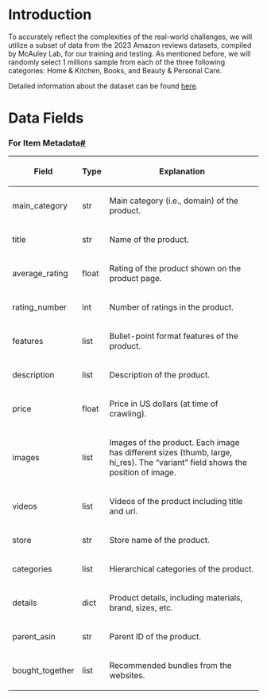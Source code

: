 # Introduction
To accurately reflect the complexities of the real-world challenges, we will utilize a subset of data from the
2023 Amazon reviews datasets, compiled by McAuley Lab, for our training and testing. As mentioned before, we will randomly select 1 millions sample from each of the three following categories: Home & Kitchen, Books, and Beauty & Personal Care. 

Detailed information about the dataset can be found [here](https://amazon-reviews-2023.github.io/main.html#what-s-new).

# Data Fields
<section id="for-item-metadata">
<h3>For Item Metadata<a class="headerlink" href="#for-item-metadata" title="Permalink to this heading">#</a></h3>
<div class="table-wrapper colwidths-auto docutils container">
<table class="docutils align-default">
<thead>
<tr class="row-odd"><th class="head"><p>Field</p></th>
<th class="head"><p>Type</p></th>
<th class="head"><p>Explanation</p></th>
</tr>
</thead>
<tbody>
<tr class="row-even"><td><p>main_category</p></td>
<td><p>str</p></td>
<td><p>Main category (i.e., domain) of the product.</p></td>
</tr>
<tr class="row-odd"><td><p>title</p></td>
<td><p>str</p></td>
<td><p>Name of the product.</p></td>
</tr>
<tr class="row-even"><td><p>average_rating</p></td>
<td><p>float</p></td>
<td><p>Rating of the product shown on the product page.</p></td>
</tr>
<tr class="row-odd"><td><p>rating_number</p></td>
<td><p>int</p></td>
<td><p>Number of ratings in the product.</p></td>
</tr>
<tr class="row-even"><td><p>features</p></td>
<td><p>list</p></td>
<td><p>Bullet-point format features of the product.</p></td>
</tr>
<tr class="row-odd"><td><p>description</p></td>
<td><p>list</p></td>
<td><p>Description of the product.</p></td>
</tr>
<tr class="row-even"><td><p>price</p></td>
<td><p>float</p></td>
<td><p>Price in US dollars (at time of crawling).</p></td>
</tr>
<tr class="row-odd"><td><p>images</p></td>
<td><p>list</p></td>
<td><p>Images of the product. Each image has different sizes (thumb, large, hi_res). The “variant” field shows the position of image.</p></td>
</tr>
<tr class="row-even"><td><p>videos</p></td>
<td><p>list</p></td>
<td><p>Videos of the product including title and url.</p></td>
</tr>
<tr class="row-odd"><td><p>store</p></td>
<td><p>str</p></td>
<td><p>Store name of the product.</p></td>
</tr>
<tr class="row-even"><td><p>categories</p></td>
<td><p>list</p></td>
<td><p>Hierarchical categories of the product.</p></td>
</tr>
<tr class="row-odd"><td><p>details</p></td>
<td><p>dict</p></td>
<td><p>Product details, including materials, brand, sizes, etc.</p></td>
</tr>
<tr class="row-even"><td><p>parent_asin</p></td>
<td><p>str</p></td>
<td><p>Parent ID of the product.</p></td>
</tr>
<tr class="row-odd"><td><p>bought_together</p></td>
<td><p>list</p></td>
<td><p>Recommended bundles from the websites.</p></td>
</tr>
</tbody>
</table>
</div>
</section>